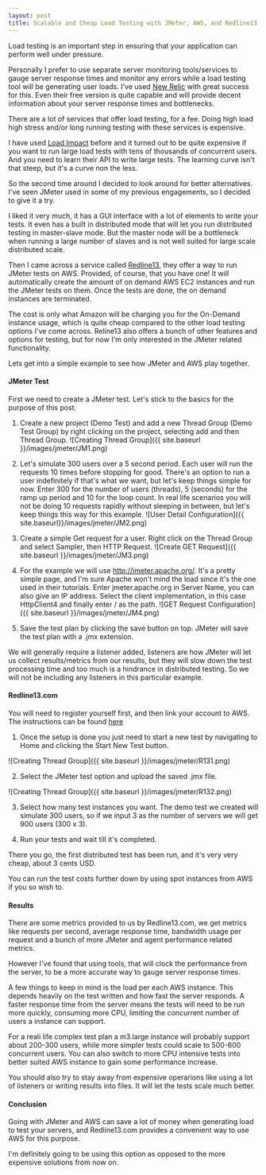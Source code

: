 ```yaml
---
layout: post
title: Scalable and Cheap Load Testing with JMeter, AWS, and Redline13
---
```


Load testing is an important step in ensuring that your application can perform well under pressure.

Personally I prefer to use separate server monitoring tools/services to gauge server response times and monitor any
errors while a load testing tool will be generating user loads. I've used [New Relic](https://newrelic.com/) with great
success for this. Even their free version is quite capable and will provide decent information about your server
response times and bottlenecks.

There are a lot of services that offer load testing, for a fee. Doing high load high stress and/or long running testing
with these services is expensive.

I have used [Load Impact](https://loadimpact.com/) before and it turned out to be quite expensive if you want to run large
load tests with tens of thousands of concurrent users. And you need to learn their API to write large tests. The
learning curve isn't that steep, but it's a curve non the less.

So the second time around I decided to look around for better alternatives. I've seen JMeter used in some of my
previous engagements, so I decided to give it a try.

I liked it very much, it has a GUI interface with a lot of elements to write your tests. It even has a built in
distributed mode that will let you run distributed testing in master-slave mode. But the master node will be a
bottleneck when running a large number of slaves and is not well suited for large scale distributed scale.

Then I came across a service called [Redline13](https://www.redline13.com), they offer a way to run JMeter tests on AWS.
Provided, of course, that you have one! It will automatically create the amount of on demand AWS EC2 instances and run
the JMeter tests on them. Once the tests are done, the on demand instances are terminated.

The cost is only what Amazon will be charging you for the On-Demand instance usage, which is quite cheap compared to the
other load testing options I've come across. Reline13 also offers a bunch of other features and options for testing, but
for now I'm only interested in the JMeter related functionality.

Lets get into a simple example to see how JMeter and AWS play together.

#### JMeter Test

First we need to create a JMeter test. Let's stick to the basics for the purpose of this post.

1. Create a new project (Demo Test) and add a new Thread Group (Demo Test Group) by right clicking on the project,
selecting add and then Thread Group.
![Creating Thread Group]({{ site.baseurl }}/images/jmeter/JM1.png)

2. Let's simulate 300 users over a 5 second period. Each user will run the requests 10 times before stopping for good.
There's an option to run a user indefinitely if that's what we want, but let's keep things simple for now. Enter 300
for the number of users (threads), 5 (seconds) for the ramp up period and 10 for the loop count. In real life scenarios
you will not be doing 10 requests rapidly without sleeping in between, but let's keep things this way for this example.
![User Detail Configuration]({{ site.baseurl}}/images/jmeter/JM2.png)

3. Create a simple Get request for a user. Right click on the Thread Group and select Sampler, then HTTP Request.
![Create GET Request]({{ site.baseurl }}/images/jmeter/JM3.png)

4. For the example we will use http://jmeter.apache.org/. It's a pretty simple page, and I'm sure Apache won't mind
the load since it's the one used in their tutorials. Enter jmeter.apache.org in Server Name, you can also give an IP
address. Select the client implementation, in this case HttpClient4 and finally enter / as the path.
![GET Request Configuration]({{ site.baseurl }}/images/jmeter/JM4.png)

5. Save the test plan by clicking the save button on top. JMeter will save the test plan with a .jmx extension.

We will generally require a listener added, listeners are how JMeter will let us collect results/metrics from
our results, but they will slow down the test processing time and too much is a hindrance in distributed testing. So we
will not be including any listeners in this particular example.

#### Redline13.com

You will need to register yourself first, and then link your account to AWS. The instructions can be found
[here](https://www.redline13.com/Aws/IAMSetup)

1. Once the setup is done you just need to start a new test by navigating to Home and clicking the Start New Test button.

![Creating Thread Group]({{ site.baseurl }}/images/jmeter/R131.png)

2. Select the JMeter test option and upload the saved .jmx file.

![Creating Thread Group]({{ site.baseurl }}/images/jmeter/R132.png)

3. Select how many test instances you want. The demo test we created will simulate 300 users, so if we input 3 as the
number of servers we will get 900 users (300 x 3).

4. Run your tests and wait till it's completed.

There you go, the first distributed test has been run, and it's very very cheap, about 3 cents USD.

You can run the test costs further down by using spot instances from AWS if you so wish to.

#### Results

There are some metrics provided to us by Redline13.com, we get metrics like requests per second, average response time,
bandwidth usage per request and a bunch of more JMeter and agent performance related metrics.

However I've found that using tools, that will clock the performance from the server, to be a more accurate way to gauge
server response times.

A few things to keep in mind is the load per each AWS instance. This depends heavily on the test written and how fast
the server responds. A faster response time from the server means the tests will need to be run more quickly, consuming
more CPU, limiting the concurrent number of users a instance can support.

For a reali life complex test plan a m3.large instance will probably support about 200-300 users, while more simpler tests
could scale to 500-600 concurrent users. You can also switch to more CPU intensive tests into better suited AWS instance
to gain some performance increase.

You should also try to stay away from expensive operarions like using a lot of listeners or writing results into files.
It will let the tests scale much better.

#### Conclusion

Going with JMeter and AWS can save a lot of money when generating load to test your servers, and Redline13.com provides
a convenient way to use AWS for this purpose.

I'm definitely going to be using this option as opposed to the more expensive solutions from now on.


